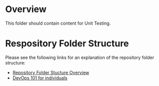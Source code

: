 # Overview
This folder should contain content for Unit Testing.

# Respository Folder Structure
Please see the following links for an explanation of the repository folder structure:

- [Repository Folder Stucture Overview](https://dev.azure.com/dentonsglobal/Dentons%20Development%20Framework/_wiki/wikis/Dentons-Development-Framework.wiki/123/Git-Source-Code-Governance?anchor=repository-folder-stucture-overview)
- [DevOps 101 for individuals](https://dev.azure.com/dentonsglobal/GFT%203E/_wiki/wikis/GFT-3E.wiki/35/DevOps-101-for-individuals)